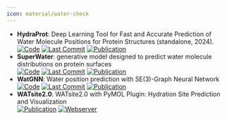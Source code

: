 ```yaml
---
icon: material/water-check
---
```


- **HydraProt**: Deep Learning Tool for Fast and Accurate Prediction of Water Molecule Positions for Protein Structures (standalone, 2024).  
		[![Code](https://img.shields.io/github/stars/azamanos/HydraProt?style=for-the-badge&logo=github)](https://github.com/azamanos/HydraProt) [![Last Commit](https://img.shields.io/github/last-commit/azamanos/HydraProt?style=for-the-badge&logo=github)](https://github.com/azamanos/HydraProt) [![Publication](https://img.shields.io/badge/Publication-Citations:0-blue?style=for-the-badge&logo=bookstack)](https://doi.org/10.5281/zenodo.10517963) 
- **SuperWater**: generative model designed to predict water molecule distributions on protein surfaces  
		[![Code](https://img.shields.io/github/stars/kuangxh9/SuperWater?style=for-the-badge&logo=github)](https://github.com/kuangxh9/SuperWater) [![Last Commit](https://img.shields.io/github/last-commit/kuangxh9/SuperWater?style=for-the-badge&logo=github)](https://github.com/kuangxh9/SuperWater) [![Publication](https://img.shields.io/badge/Publication-Citations:0-blue?style=for-the-badge&logo=bookstack)](https://doi.org/10.1101/2024.11.18.624208) 
- **WatGNN**: Water position prediction with SE(3)-Graph Neural Network  
		[![Code](https://img.shields.io/github/stars/shadow1229/WatGNN?style=for-the-badge&logo=github)](https://github.com/shadow1229/WatGNN) [![Last Commit](https://img.shields.io/github/last-commit/shadow1229/WatGNN?style=for-the-badge&logo=github)](https://github.com/shadow1229/WatGNN) [![Publication](https://img.shields.io/badge/Publication-Citations:0-blue?style=for-the-badge&logo=bookstack)](https://doi.org/10.1101/2024.03.25.586555) 
- **WATsite2.0**: WATsite2.0 with PyMOL Plugin: Hydration Site Prediction and Visualization  
	[![Publication](https://img.shields.io/badge/Publication-Citations:14-blue?style=for-the-badge&logo=bookstack)](https://doi.org/10.1007/978-1-4939-7015-5_10) [![Webserver](https://img.shields.io/badge/Webserver-offline-red?style=for-the-badge&logo=xamarin&logoColor=red)](http://people.pharmacy.purdue.edu/~mlill/software/watsite/version2.shtml) 
